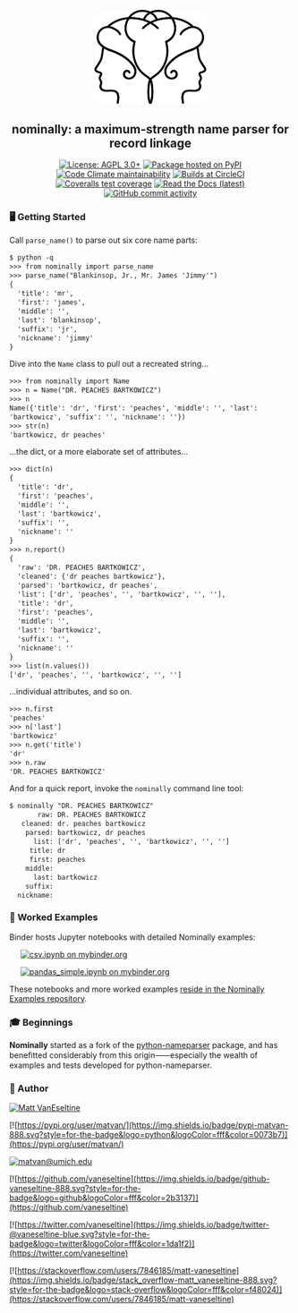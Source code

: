 <p align="center">
  <img src="https://raw.githubusercontent.com/vaneseltine/nominally/master/docs/_static/nominally_logo.png" alt="Nominally Logo" width=200 />
</p>

<h2 align="center">nominally: a maximum-strength name parser for record linkage</h2>

<p align="center">
  <a href="https://www.gnu.org/licenses/agpl-3.0"><img alt="License: AGPL 3.0+" src="https://img.shields.io/badge/license-AGPL-009999.svg?style=flat-square" /></a>
  <a href="https://pypi.python.org/pypi/nominally"><img alt="Package hosted on PyPI" src="https://img.shields.io/pypi/v/nominally?style=flat-square&color=009999" /></a>
  <a href="https://codeclimate.com/github/vaneseltine/nominally"><img alt="Code Climate maintainability" src="https://img.shields.io/codeclimate/maintainability-percentage/vaneseltine/nominally?style=flat-square"></a>
  <a href="https://circleci.com/gh/vaneseltine/nominally"><img alt="Builds at CircleCI" src="https://img.shields.io/circleci/build/github/vaneseltine/nominally?style=flat-square" /></a>
  <a href="https://coveralls.io/github/vaneseltine/nominally"><img alt="Coveralls test coverage" src="https://img.shields.io/coveralls/github/vaneseltine/nominally?style=flat-square" /></a>
  <a href="https://nominally.readthedocs.io/en/latest/"><img alt="Read the Docs (latest)" src="https://img.shields.io/readthedocs/nominally/latest?style=flat-square" /></a>
  <a href="https://github.com/vaneseltine/nominally"><img alt="GitHub commit activity" src="https://img.shields.io/github/last-commit/vaneseltine/nominally?style=flat-square" /></a>
</p>

### 🖥️ Getting Started

Call `parse_name()` to parse out six core name parts:
```
$ python -q
>>> from nominally import parse_name
>>> parse_name("Blankinsop, Jr., Mr. James 'Jimmy'")
{
  'title': 'mr',
  'first': 'james',
  'middle': '',
  'last': 'blankinsop',
  'suffix': 'jr',
  'nickname': 'jimmy'
}
```
Dive into the `Name` class to pull out a recreated string...
```
>>> from nominally import Name
>>> n = Name("DR. PEACHES BARTKOWICZ")
>>> n
Name({'title': 'dr', 'first': 'peaches', 'middle': '', 'last': 'bartkowicz', 'suffix': '', 'nickname': ''})
>>> str(n)
'bartkowicz, dr peaches'

```
...the dict, or a more elaborate set of attributes...
```
>>> dict(n)
{
  'title': 'dr',
  'first': 'peaches',
  'middle': '',
  'last': 'bartkowicz',
  'suffix': '',
  'nickname': ''
}
>>> n.report()
{
  'raw': 'DR. PEACHES BARTKOWICZ',
  'cleaned': {'dr peaches bartkowicz'},
  'parsed': 'bartkowicz, dr peaches',
  'list': ['dr', 'peaches', '', 'bartkowicz', '', ''],
  'title': 'dr',
  'first': 'peaches',
  'middle': '',
  'last': 'bartkowicz',
  'suffix': '',
  'nickname': ''
}
>>> list(n.values())
['dr', 'peaches', '', 'bartkowicz', '', '']
```
...individual attributes, and so on.
```
>>> n.first
'peaches'
>>> n['last']
'bartkowicz'
>>> n.get('title')
'dr'
>>> n.raw
'DR. PEACHES BARTKOWICZ'

```
And for a quick report, invoke the `nominally` command line tool:
```
$ nominally "DR. PEACHES BARTKOWICZ"
       raw: DR. PEACHES BARTKOWICZ
   cleaned: dr. peaches bartkowicz
    parsed: bartkowicz, dr peaches
      list: ['dr', 'peaches', '', 'bartkowicz', '', '']
     title: dr
     first: peaches
    middle:
      last: bartkowicz
    suffix:
  nickname:
```

### 🔬 Worked Examples

Binder hosts Jupyter notebooks with detailed Nominally examples:

&nbsp;&nbsp;&nbsp;&nbsp;&nbsp;[![csv.ipynb on mybinder.org](https://img.shields.io/badge/launch_binder-csv_parse-888.svg?style=for-the-badge&logo=jupyter&logoColor=fff&color=ff4785)](https://mybinder.org/v2/gh/vaneseltine/nominally-examples/master?filepath=notebooks%2Fcsv.ipynb)

&nbsp;&nbsp;&nbsp;&nbsp;&nbsp;[![pandas_simple.ipynb on mybinder.org](https://img.shields.io/badge/launch%20binder-pandas_apply-888.svg?style=for-the-badge&logo=jupyter&logoColor=fff&color=ff4785)](https://mybinder.org/v2/gh/vaneseltine/nominally-examples/master?filepath=notebooks%2Fpandas_simple.ipynb)

These notebooks and more worked examples [reside in the Nominally Examples repository](https://github.com/vaneseltine/nominally-examples/).

### 🎓 Beginnings

**Nominally** started as a fork of the
[python-nameparser](https://github.com/derek73/python-nameparser) package,
and has benefitted considerably from this origin⸺especially the wealth of examples and tests developed for python-nameparser.


### 🧙‍ Author

[![Matt VanEseltine](https://img.shields.io/badge/name-matt_vaneseltine-888.svg?style=for-the-badge&logo=linux&logoColor=fff&color=violet)](https://vaneseltine.github.io)

[![https://pypi.org/user/matvan/](https://img.shields.io/badge/pypi-matvan-888.svg?style=for-the-badge&logo=python&logoColor=fff&color=0073b7)](https://pypi.org/user/matvan/)



[![matvan@umich.edu](https://img.shields.io/badge/email-matvan@umich.edu-888.svg?style=for-the-badge&logo=gmail&logoColor=fff&color=00274c)](mailto:matvan@umich.edu)


[![https://github.com/vaneseltine](https://img.shields.io/badge/github-vaneseltine-888.svg?style=for-the-badge&logo=github&logoColor=fff&color=2b3137)](https://github.com/vaneseltine)

[![https://twitter.com/vaneseltine](https://img.shields.io/badge/twitter-@vaneseltine-blue.svg?style=for-the-badge&logo=twitter&logoColor=fff&color=1da1f2)](https://twitter.com/vaneseltine)

[![https://stackoverflow.com/users/7846185/matt-vaneseltine](https://img.shields.io/badge/stack_overflow-matt_vaneseltine-888.svg?style=for-the-badge&logo=stack-overflow&logoColor=fff&color=f48024)](https://stackoverflow.com/users/7846185/matt-vaneseltine)
